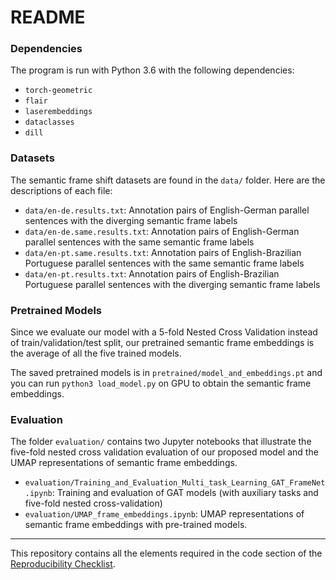 # README

### Dependencies

The program is run with Python 3.6 with the following dependencies:

- `torch-geometric`
- `flair`
- `laserembeddings`
- `dataclasses`
- `dill`

### Datasets
The semantic frame shift datasets are found in the `data/` folder. Here are the descriptions of each file:

- `data/en-de.results.txt`: Annotation pairs of English-German parallel sentences with the diverging semantic frame labels
- `data/en-de.same.results.txt`: Annotation pairs of English-German parallel sentences with the same semantic frame labels
- `data/en-pt.same.results.txt`: Annotation pairs of English-Brazilian Portuguese parallel sentences with the same semantic frame labels
- `data/en-pt.results.txt`: Annotation pairs of English-Brazilian Portuguese parallel sentences with the diverging semantic frame labels

### Pretrained Models
Since we evaluate our model with a 5-fold Nested Cross Validation instead of train/validation/test split, our pretrained semantic frame embeddings is the average of all the five trained models. 

The saved pretrained models is in `pretrained/model_and_embeddings.pt` and you can run `python3 load_model.py` on GPU to obtain the semantic frame embeddings.

### Evaluation
The folder `evaluation/` contains two Jupyter notebooks that illustrate the five-fold nested cross validation evaluation of our proposed model and the UMAP representations of semantic frame embeddings.

- `evaluation/Training_and_Evaluation_Multi_task_Learning_GAT_FrameNet.ipynb`: Training and evaluation of GAT models (with auxiliary tasks and five-fold nested cross-validation)
- `evaluation/UMAP_frame_embeddings.ipynb`: UMAP representations of semantic frame embeddings with pre-trained models.

---
This repository contains all the elements required in the code section of the  [Reproducibility Checklist](https://www.cs.mcgill.ca/~jpineau/ReproducibilityChecklist.pdf). 
